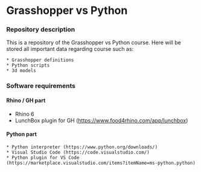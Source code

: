 # Grasshopper vs Python

### Repository description

This is a 	repository of the Grasshopper vs Python course. Here will be stored all important data regarding course such as:

	* Grasshopper definitions
	* Python scripts
	* 3d models

### Software requirements

#### Rhino / GH part

* Rhino 6
* LunchBox plugin for GH (https://www.food4rhino.com/app/lunchbox)

#### Python part

	* Python interpreter (https://www.python.org/downloads/)
	* Visual Studio Code (https://code.visualstudio.com/)
	* Python plugin for VS Code (https://marketplace.visualstudio.com/items?itemName=ms-python.python)